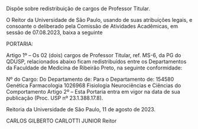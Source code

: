 Dispõe sobre redistribuição de cargos de Professor Titular.

O Reitor da Universidade de São Paulo, usando de suas atribuições legais, e consoante o deliberado pela Comissão de Atividades Acadêmicas, em sessão de 07.08.2023, baixa a seguinte

PORTARIA:

Artigo 1º – Os 02 (dois) cargos de Professor Titular, ref. MS-6, da PG do QDUSP, relacionados abaixo ficam redistribuídos entre os Departamentos da Faculdade de Medicina de Ribeirão Preto, na seguinte conformidade:

Nº do Cargo:	Do Departamento de:	Para o Departamento de:
154580	Genética	Farmacologia
1026968	Fisiologia	Neurociências e Ciências do Comportamento
Artigo 2º – Esta Portaria entra em vigor na data de sua publicação (Proc. USP nº 23.1.388.17.8).

Reitoria da Universidade de São Paulo, 11 de agosto de 2023.

CARLOS GILBERTO CARLOTTI JUNIOR
Reitor
